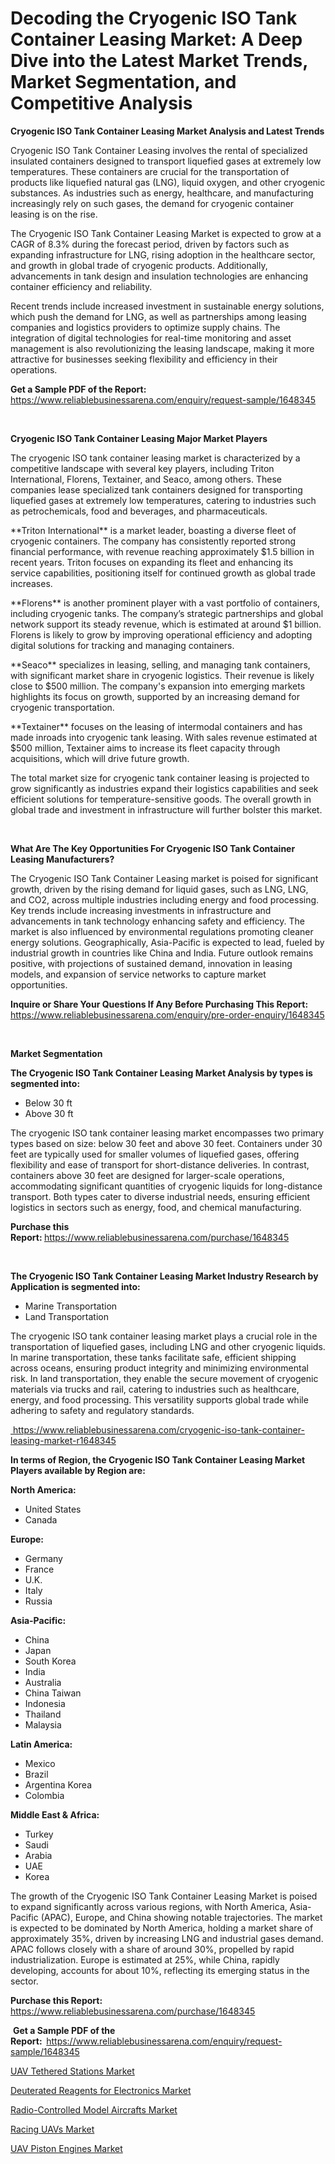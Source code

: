 <p><h1>Decoding the Cryogenic ISO Tank Container Leasing Market: A Deep Dive into the Latest Market Trends, Market Segmentation, and Competitive Analysis</h1></p><p><strong>Cryogenic ISO Tank Container Leasing Market Analysis and Latest Trends</strong></p>
<p><p>Cryogenic ISO Tank Container Leasing involves the rental of specialized insulated containers designed to transport liquefied gases at extremely low temperatures. These containers are crucial for the transportation of products like liquefied natural gas (LNG), liquid oxygen, and other cryogenic substances. As industries such as energy, healthcare, and manufacturing increasingly rely on such gases, the demand for cryogenic container leasing is on the rise. </p><p>The Cryogenic ISO Tank Container Leasing Market is expected to grow at a CAGR of 8.3% during the forecast period, driven by factors such as expanding infrastructure for LNG, rising adoption in the healthcare sector, and growth in global trade of cryogenic products. Additionally, advancements in tank design and insulation technologies are enhancing container efficiency and reliability. </p><p>Recent trends include increased investment in sustainable energy solutions, which push the demand for LNG, as well as partnerships among leasing companies and logistics providers to optimize supply chains. The integration of digital technologies for real-time monitoring and asset management is also revolutionizing the leasing landscape, making it more attractive for businesses seeking flexibility and efficiency in their operations.</p></p>
<p><strong>Get a Sample PDF of the Report:&nbsp;</strong> <a href="https://www.reliablebusinessarena.com/enquiry/request-sample/1648345?utm_campaign=1724&utm_medium=2&utm_source=Github&utm_content=ia&utm_term=14102024&utm_id=cryogenic-iso-tank-container-leasing">https://www.reliablebusinessarena.com/enquiry/request-sample/1648345</a></p>
<p>&nbsp;</p>
<p><strong>Cryogenic ISO Tank Container Leasing Major Market Players</strong></p>
<p><p>The cryogenic ISO tank container leasing market is characterized by a competitive landscape with several key players, including Triton International, Florens, Textainer, and Seaco, among others. These companies lease specialized tank containers designed for transporting liquefied gases at extremely low temperatures, catering to industries such as petrochemicals, food and beverages, and pharmaceuticals.</p><p>**Triton International** is a market leader, boasting a diverse fleet of cryogenic containers. The company has consistently reported strong financial performance, with revenue reaching approximately $1.5 billion in recent years. Triton focuses on expanding its fleet and enhancing its service capabilities, positioning itself for continued growth as global trade increases.</p><p>**Florens** is another prominent player with a vast portfolio of containers, including cryogenic tanks. The company’s strategic partnerships and global network support its steady revenue, which is estimated at around $1 billion. Florens is likely to grow by improving operational efficiency and adopting digital solutions for tracking and managing containers.</p><p>**Seaco** specializes in leasing, selling, and managing tank containers, with significant market share in cryogenic logistics. Their revenue is likely close to $500 million. The company's expansion into emerging markets highlights its focus on growth, supported by an increasing demand for cryogenic transportation.</p><p>**Textainer** focuses on the leasing of intermodal containers and has made inroads into cryogenic tank leasing. With sales revenue estimated at $500 million, Textainer aims to increase its fleet capacity through acquisitions, which will drive future growth.</p><p>The total market size for cryogenic tank container leasing is projected to grow significantly as industries expand their logistics capabilities and seek efficient solutions for temperature-sensitive goods. The overall growth in global trade and investment in infrastructure will further bolster this market.</p></p>
<p>&nbsp;</p>
<p><strong>What Are The Key Opportunities For Cryogenic ISO Tank Container Leasing Manufacturers?</strong></p>
<p><p>The Cryogenic ISO Tank Container Leasing market is poised for significant growth, driven by the rising demand for liquid gases, such as LNG, LNG, and CO2, across multiple industries including energy and food processing. Key trends include increasing investments in infrastructure and advancements in tank technology enhancing safety and efficiency. The market is also influenced by environmental regulations promoting cleaner energy solutions. Geographically, Asia-Pacific is expected to lead, fueled by industrial growth in countries like China and India. Future outlook remains positive, with projections of sustained demand, innovation in leasing models, and expansion of service networks to capture market opportunities.</p></p>
<p><strong>Inquire or Share Your Questions If Any Before Purchasing This Report:</strong> <a href="https://www.reliablebusinessarena.com/enquiry/pre-order-enquiry/1648345?utm_campaign=1724&utm_medium=2&utm_source=Github&utm_content=ia&utm_term=14102024&utm_id=cryogenic-iso-tank-container-leasing">https://www.reliablebusinessarena.com/enquiry/pre-order-enquiry/1648345</a></p>
<p>&nbsp;</p>
<p><strong>Market Segmentation</strong></p>
<p><strong>The Cryogenic ISO Tank Container Leasing Market Analysis by types is segmented into:</strong></p>
<p><ul><li>Below 30 ft</li><li>Above 30 ft</li></ul></p>
<p><p>The cryogenic ISO tank container leasing market encompasses two primary types based on size: below 30 feet and above 30 feet. Containers under 30 feet are typically used for smaller volumes of liquefied gases, offering flexibility and ease of transport for short-distance deliveries. In contrast, containers above 30 feet are designed for larger-scale operations, accommodating significant quantities of cryogenic liquids for long-distance transport. Both types cater to diverse industrial needs, ensuring efficient logistics in sectors such as energy, food, and chemical manufacturing.</p></p>
<p><strong>Purchase this Report:&nbsp;</strong><a href="https://www.reliablebusinessarena.com/purchase/1648345?utm_campaign=1724&utm_medium=2&utm_source=Github&utm_content=ia&utm_term=14102024&utm_id=cryogenic-iso-tank-container-leasing">https://www.reliablebusinessarena.com/purchase/1648345</a></p>
<p>&nbsp;</p>
<p><strong>The Cryogenic ISO Tank Container Leasing Market Industry Research by Application is segmented into:</strong></p>
<p><ul><li>Marine Transportation</li><li>Land Transportation</li></ul></p>
<p><p>The cryogenic ISO tank container leasing market plays a crucial role in the transportation of liquefied gases, including LNG and other cryogenic liquids. In marine transportation, these tanks facilitate safe, efficient shipping across oceans, ensuring product integrity and minimizing environmental risk. In land transportation, they enable the secure movement of cryogenic materials via trucks and rail, catering to industries such as healthcare, energy, and food processing. This versatility supports global trade while adhering to safety and regulatory standards.</p></p>
<p><a href="https://www.reliablebusinessarena.com/cryogenic-iso-tank-container-leasing-market-r1648345?utm_campaign=1724&utm_medium=2&utm_source=Github&utm_content=ia&utm_term=14102024&utm_id=cryogenic-iso-tank-container-leasing">&nbsp;https://www.reliablebusinessarena.com/cryogenic-iso-tank-container-leasing-market-r1648345</a></p>
<p><strong>In terms of Region, the Cryogenic ISO Tank Container Leasing Market Players available by Region are:</strong></p>
<p>
    <p> <strong> North America: </strong>
        <ul>
            <li>United States</li>
            <li>Canada</li>
        </ul>
        </p> 
    <p> <strong> Europe: </strong>
        <ul>
            <li>Germany</li>
            <li>France</li>
            <li>U.K.</li>
            <li>Italy</li>
            <li>Russia</li>
        </ul>
        </p> 
    <p> <strong> Asia-Pacific: </strong>
        <ul>
            <li>China</li>
            <li>Japan</li>
            <li>South Korea</li>
            <li>India</li>
            <li>Australia</li>
            <li>China Taiwan</li>
            <li>Indonesia</li>
            <li>Thailand</li>
            <li>Malaysia</li>
        </ul>
        </p> 
    <p> <strong> Latin America: </strong>
        <ul>
            <li>Mexico</li>
            <li>Brazil</li>
            <li>Argentina Korea</li>
            <li>Colombia</li>
        </ul>
        </p> 
    <p> <strong> Middle East & Africa: </strong>
        <ul>
            <li>Turkey</li>
            <li>Saudi</li>
            <li>Arabia</li>
            <li>UAE</li>
            <li>Korea</li>
        </ul>
    </p>
    </p>
<p><p>The growth of the Cryogenic ISO Tank Container Leasing Market is poised to expand significantly across various regions, with North America, Asia-Pacific (APAC), Europe, and China showing notable trajectories. The market is expected to be dominated by North America, holding a market share of approximately 35%, driven by increasing LNG and industrial gases demand. APAC follows closely with a share of around 30%, propelled by rapid industrialization. Europe is estimated at 25%, while China, rapidly developing, accounts for about 10%, reflecting its emerging status in the sector.</p></p>
<p><strong>Purchase this Report: </strong><a href="https://www.reliablebusinessarena.com/purchase/1648345?utm_campaign=1724&utm_medium=2&utm_source=Github&utm_content=ia&utm_term=14102024&utm_id=cryogenic-iso-tank-container-leasing">https://www.reliablebusinessarena.com/purchase/1648345</a></p>
<p>&nbsp;<strong>Get a Sample PDF of the Report:&nbsp;&nbsp;</strong><a href="https://www.reliablebusinessarena.com/enquiry/request-sample/1648345?utm_campaign=1724&utm_medium=2&utm_source=Github&utm_content=ia&utm_term=14102024&utm_id=cryogenic-iso-tank-container-leasing">https://www.reliablebusinessarena.com/enquiry/request-sample/1648345</a></p>
<p><strong></strong></p>
<p><p><a href="https://www.linkedin.com/pulse/global-uav-tethered-stations-market-product-types-applications-ezy2c?trk=public_post_embed_feed-article-content&utm_campaign=1724&utm_medium=2&utm_source=Github&utm_content=ia&utm_term=14102024&utm_id=cryogenic-iso-tank-container-leasing">UAV Tethered Stations Market</a></p><p><a href="https://github.com/SamiaHussain82/Market-Research-Report-List-1/blob/main/deuterated-reagents-for-electronics-market.md?utm_campaign=1724&utm_medium=2&utm_source=Github&utm_content=ia&utm_term=14102024&utm_id=cryogenic-iso-tank-container-leasing">Deuterated Reagents for Electronics Market</a></p><p><a href="https://www.linkedin.com/pulse/global-radio-controlled-model-aircrafts-nexus-sector-confluences-neozc?trk=public_post_embed_feed-article-content&utm_campaign=1724&utm_medium=2&utm_source=Github&utm_content=ia&utm_term=14102024&utm_id=cryogenic-iso-tank-container-leasing">Radio-Controlled Model Aircrafts Market</a></p><p><a href="https://www.linkedin.com/pulse/racing-uavs-sector-surge-88-growth-roadmap-2031-seeresearch-notkc?trk=public_post_embed_feed-article-content&utm_campaign=1724&utm_medium=2&utm_source=Github&utm_content=ia&utm_term=14102024&utm_id=cryogenic-iso-tank-container-leasing">Racing UAVs Market</a></p><p><a href="https://www.linkedin.com/pulse/strategic-forecast-uav-piston-engines-market-growth-trends-h8xpc?trk=public_post_embed_feed-article-content&utm_campaign=1724&utm_medium=2&utm_source=Github&utm_content=ia&utm_term=14102024&utm_id=cryogenic-iso-tank-container-leasing">UAV Piston Engines Market</a></p></p>